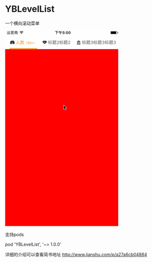 # YBLevelList
一个横向滚动菜单

<img src="https://github.com/indulgeIn/YBLevelList/blob/master/IntroductionsImages/YBLevelListGif.gif">


支持pods  

pod 'YBLevelList', '~> 1.0.0'

详细的介绍可以查看简书地址 http://www.jianshu.com/p/a27a6cb04884
